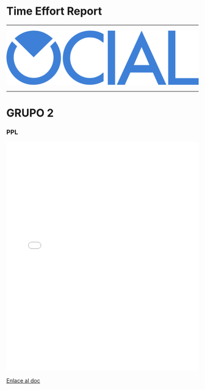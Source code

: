 # Time Effort Report

---

<MDXLayout>
  <img src="https://github.com/ispp-2324-ocial/KB/blob/main/assets/Texto_Ocial.png?raw=true" alt="Texto_Ocial" className="img-centered img-custom-height" />
</MDXLayout>

---

# GRUPO 2
### PPL

<MDXLayout>
  <embed src="/assets/files/timePPL-7e67edd7bf1362b85e5bd1bb8ead5517.pdf" type="application/pdf" width="100%" height="600px" />
</MDXLayout>

[Enlace al doc](../../static/PDFs/timePPL.pdf)